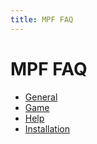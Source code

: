 ```yaml
---
title: MPF FAQ
---
```


# MPF FAQ


* [General](general.md)
* [Game](game.md)
* [Help](help.md)
* [Installation](installation.md)

